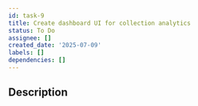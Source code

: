 ```yaml
---
id: task-9
title: Create dashboard UI for collection analytics
status: To Do
assignee: []
created_date: '2025-07-09'
labels: []
dependencies: []
---
```


## Description

